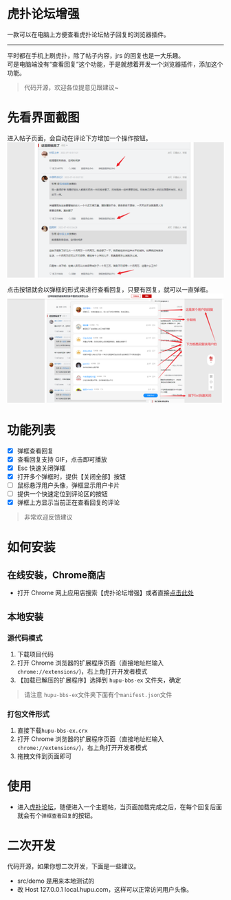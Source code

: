 # 虎扑论坛增强

一款可以在电脑上方便查看虎扑论坛帖子回复的浏览器插件。

---

平时都在手机上刷虎扑，除了帖子内容，jrs 的回复也是一大乐趣。  
可是电脑端没有“查看回复”这个功能，于是就想着开发一个浏览器插件，添加这个功能。

> 代码开源，欢迎各位提意见跟建议~

# 先看界面截图

进入帖子页面，会自动在评论下方增加一个操作按钮。
![](/preview/1.png)

点击按钮就会以弹框的形式来进行查看回复，只要有回复，就可以一直弹框。
![](/preview/2.png)

# 功能列表

- [x] 弹框查看回复
- [x] 查看回复支持 GIF，点击即可播放
- [x] Esc 快速关闭弹框
- [x] 打开多个弹框时，提供【关闭全部】按钮
- [ ] 鼠标悬浮用户头像，弹框显示用户卡片
- [ ] 提供一个快速定位到评论区的按钮
- [x] 弹框上方显示当前正在查看回复的评论

> 非常欢迎反馈建议

# 如何安装

## 在线安装，Chrome商店

- 打开 Chrome 网上应用店搜索【虎扑论坛增强】或者直接[点击此处](https://chrome.google.com/webstore/detail/aoioflhjmndhohediakconfmdmmamjcb)

## 本地安装

### 源代码模式

1. 下载项目代码
1. 打开 Chrome 浏览器的扩展程序页面（直接地址栏输入`chrome://extensions/`)，右上角打开开发者模式
1. 【加载已解压的扩展程序】选择到 `hupu-bbs-ex` 文件夹，确定

> 请注意 `hupu-bbs-ex`文件夹下面有个`manifest.json`文件

### 打包文件形式

1. 直接下载`hupu-bbs-ex.crx`
1. 打开 Chrome 浏览器的扩展程序页面（直接地址栏输入`chrome://extensions/`)，右上角打开开发者模式
1. 拖拽文件到页面即可

# 使用

- 进入[虎扑论坛](https://bbs.hupu.com/)，随便进入一个主题帖，当页面加载完成之后，在每个回复后面就会有个`弹框查看回复`的按钮。

# 二次开发

代码开源，如果你想二次开发，下面是一些建议。

- src/demo 是用来本地测试的
- 改 Host 127.0.0.1 local.hupu.com，这样可以正常访问用户头像。
